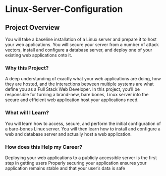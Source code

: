 # Linux-Server-Configuration

## Project Overview
You will take a baseline installation of a Linux server and prepare it to host your web applications. You will secure your server from a number of attack vectors, install and configure a database server, and deploy one of your existing web applications onto it.

### Why this Project?
A deep understanding of exactly what your web applications are doing, how they are hosted, and the interactions between multiple systems are what define you as a Full Stack Web Developer. In this project, you’ll be responsible for turning a brand-new, bare bones, Linux server into the secure and efficient web application host your applications need.

### What will I Learn?
You will learn how to access, secure, and perform the initial configuration of a bare-bones Linux server. You will then learn how to install and configure a web and database server and actually host a web application.

### How does this Help my Career?
Deploying your web applications to a publicly accessible server is the first step in getting users
Properly securing your application ensures your application remains stable and that your user’s data is safe

